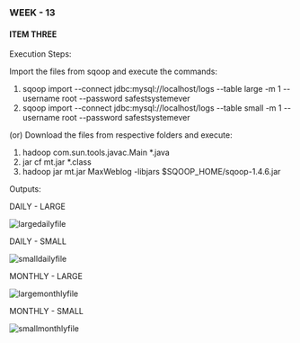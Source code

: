 ### WEEK - 13

#### ITEM THREE

Execution Steps:

Import the files from sqoop and execute the commands:

1. sqoop import --connect jdbc:mysql://localhost/logs --table large -m 1 --username root --password safestsystemever
1. sqoop import --connect jdbc:mysql://localhost/logs --table small -m 1 --username root --password safestsystemever

(or) Download the files from respective folders and execute:

1. hadoop com.sun.tools.javac.Main *.java
1. jar cf mt.jar *.class
1. hadoop jar  mt.jar MaxWeblog -libjars $SQOOP_HOME/sqoop-1.4.6.jar

Outputs:

DAILY - LARGE

![largedailyfile](https://github.com/illinoistech-itm/aramakrishnan/blob/master/itmd521/week-13/item-three/dlarge3.png)


DAILY - SMALL

![smalldailyfile](https://github.com/illinoistech-itm/aramakrishnan/blob/master/itmd521/week-13/item-three/dsmall3.png)

MONTHLY - LARGE

![largemonthlyfile](https://github.com/illinoistech-itm/aramakrishnan/blob/master/itmd521/week-13/item-three/mlarge3.png)

MONTHLY - SMALL

![smallmonthlyfile](https://github.com/illinoistech-itm/aramakrishnan/blob/master/itmd521/week-13/item-three/msmall3.png)


